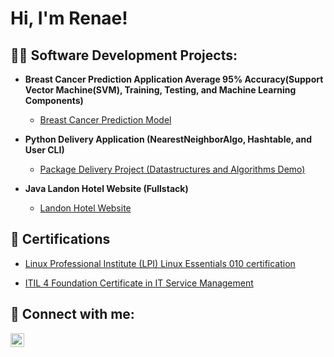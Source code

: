 <h1>Hi, I'm Renae! </h1>

<h2>👨‍💻 Software Development Projects:</h2>

- <b>Breast Cancer Prediction Application Average 95% Accuracy(Support Vector Machine(SVM), Training, Testing, and Machine Learning Components)</b>
  - [Breast Cancer Prediction Model](https://github.com/RenaeVillarreal/BreastCancerPrediction)


- <b>Python Delivery Application (NearestNeighborAlgo, Hashtable, and User CLI)</b>
  - [Package Delivery Project (Datastructures and Algorithms Demo)](https://github.com/RenaeVillarreal/PackageDeliveryProject)
- <b>Java Landon Hotel Website (Fullstack)</b>
  - [Landon Hotel Website](https://github.com/RenaeVillarreal/Landon_Hotel_Website)

<h2>📄 Certifications</h2>

- [Linux Professional Institute (LPI) Linux Essentials 010 certification](https://i.imgur.com/3Tw6Lge.png)
  
- [ITIL 4 Foundation Certificate in IT Service Management](https://i.imgur.com/VwsvATe.png)


<h2> 🤳 Connect with me:</h2>


[<img align="left" alt="JoshMadakor | LinkedIn" width="22px" src="https://cdn.jsdelivr.net/npm/simple-icons@v3/icons/linkedin.svg" />][linkedin]


[linkedin]: https://linkedin.com/in/joshmadakor

<!--

- 🔭 I’m currently working on ...
- 🌱 I’m currently learning ...
- 👯 I’m looking to collaborate on ...
- 🤔 I’m looking for help with ...
- 💬 Ask me about ...
- 📫 How to reach me: ...
- 😄 Pronouns: ...
- ⚡ Fun fact: ...
- 👋 Hi, I’m @RenaeVillarreal
- 👀 I’m interested in ...
- 🌱 I’m currently learning ...
- 💞️ I’m looking to collaborate on ...
- 📫 How to reach me ...
-->
<!---
RenaeVillarreal/RenaeVillarreal is a ✨ special ✨ repository because its `README.md` (this file) appears on your GitHub profile.
You can click the Preview link to take a look at your changes.
--->
